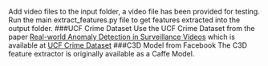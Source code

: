 Add video files to the input folder, a video file has been provided for testing.
Run the main extract_features.py file to get features extracted into the output folder.
###UCF Crime Dataset
Use the UCF Crime Dataset from the paper [Real-world Anomaly Detection in Surveillance Videos](https://arxiv.org/abs/1801.04264) which is available at [UCF Crime Dataset](https://www.dropbox.com/sh/75v5ehq4cdg5g5g/AABvnJSwZI7zXb8_myBA0CLHa?dl=0)
###C3D Model from Facebook
The C3D feature extractor is originally available as a Caffe Model.
